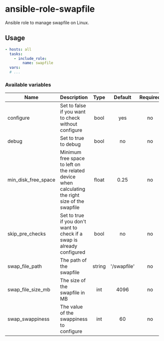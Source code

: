 # ansible-role-swapfile

Ansible role to manage swapfile on Linux.

## Usage

```yaml
- hosts: all
  tasks:
    - include_role:
        name: swapfile
  vars:
  # ...
```
  
### Available variables

| Name | Description | Type | Default | Required |
|------|-------------|:----:|:-----:|:-----:|
| configure| Set to false if you want to check without configure | bool | yes | no |
| debug | Set to true to debug | bool | no | no |
| min\_disk\_free\_space | Minimum free space to left on the related device when calculating the right size of the swapfile | float | 0.25 | no |
| skip\_pre\_checks | Set to true if you don't want to check if a swap is already configured | bool | no | no |
| swap\_file\_path | The path of the swapfile | string | '/swapfile' | no |
| swap\_file\_size\_mb | The size of the swapfile in MB | int | 4096 | no |
| swap\_swappiness | The value of the swappiness to configure | int | 60 | no |
